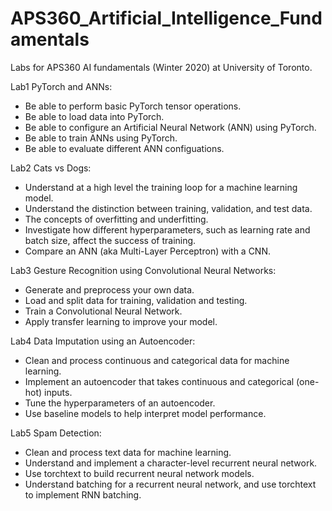 # APS360_Artificial_Intelligence_Fundamentals
Labs for APS360 AI fundamentals (Winter 2020) at University of Toronto.  

Lab1 PyTorch and ANNs:  
  - Be able to perform basic PyTorch tensor operations.
  - Be able to load data into PyTorch.
  - Be able to configure an Artificial Neural Network (ANN) using PyTorch.
  - Be able to train ANNs using PyTorch.
  - Be able to evaluate different ANN configuations.  
  
Lab2 Cats vs Dogs:  
  - Understand at a high level the training loop for a machine learning model.
  - Understand the distinction between training, validation, and test data.
  - The concepts of overfitting and underfitting.
  - Investigate how different hyperparameters, such as learning rate and batch size, affect the success of training.
  - Compare an ANN (aka Multi-Layer Perceptron) with a CNN.  
  
Lab3 Gesture Recognition using Convolutional Neural Networks:
  - Generate and preprocess your own data.
  - Load and split data for training, validation and testing.
  - Train a Convolutional Neural Network.
  - Apply transfer learning to improve your model.  
   
Lab4 Data Imputation using an Autoencoder:
  - Clean and process continuous and categorical data for machine learning.
  - Implement an autoencoder that takes continuous and categorical (one-hot) inputs.
  - Tune the hyperparameters of an autoencoder.
  - Use baseline models to help interpret model performance.  
   
Lab5 Spam Detection:
  - Clean and process text data for machine learning.
  - Understand and implement a character-level recurrent neural network.
  - Use torchtext to build recurrent neural network models.
  - Understand batching for a recurrent neural network, and use torchtext to implement RNN batching.
